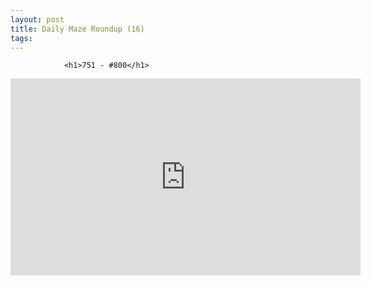 ```yaml
---
layout: post
title: Daily Maze Roundup (16)
tags:
---
```



                <h1>751 - #800</h1>
<iframe width="560" height="315" src="https://www.youtube.com/embed/c7yUlqXYmbU" frameborder="0" allowfullscreen></iframe>
